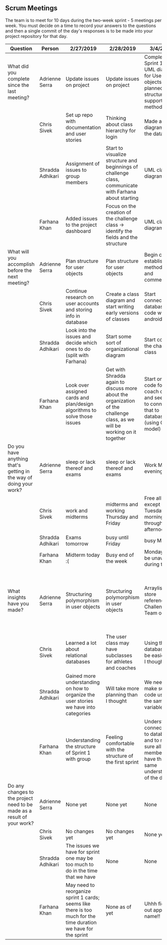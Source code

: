 ## Scrum Meetings
The team is to meet for 10 days during the two-week sprint - 5 meetings per week. You must decide on a time to record your answers to the questions and then a single commit of the day's responses is to be made into your project repository for that day.

Question    |          Person                                             | 2/27/2019 | 2/28/2019 | 3/4/2019 | day | day | day | day |day | day | day |
------------|---------------------------------------------------------------------|-----|-----|-----|-----|-----|-----|-----|----|-----|-----|                                                              
| What did you complete since the last meeting? | Adrienne Serra | Update issues on project | Update issues on project | Completed Sprint 1 Class UML diagram for User objects and planned data structures to support methods | Created User object and methods or stubs |
|            | Chris Sivek | Set up repo with documentation and user stories | Thinking about class hierarchy for login | Made an ER diagram for the database | Made early version of login page |
|            | Shradda Adhikari | Assignment of issues to group members | Start to visualize structure and beginnings of challenge class, communicate with Farhana about starting | UML class diagram | created CreateChallenge and Coach classes |
|            | Farhana Khan | Added issues to the project dashboard | Focus on the creation of the challenge class -> identify the fields and the structure | UML class diagram | Created UserType and PastChallenges classes |
| What will you accomplish before the next meeting? | Adrienne Serra | Plan structure for user objects | Plan structure for user objects | Begin coding, establish method stubs and commentary | Research Git, database functionality, encryption, reconcile User object versions |
|            | Chris Sivek | Continue research on user accounts and storing info in database | Create a class diagram and start writing early versions of classes | Start connecting database code with android studio | Finish implementing the database with android |
|            | Shradda Adhikari | Look into the issues and decide which ones to do (split with Farhana) | Start some sort of organizational diagram | Start code for the challenge class | Continue to finish the methods |
|            | Farhana Khan | Look over assigned cards and plan/design algorithms to solve those issues | Get with Shradda again to discuss more about the organization of the challenge class, as we will be working on it together | Start on the code for coach object and see how to connect that to database (using Chris’s model) | Continue to look at the relationships between classes (inheritance, encapsulation, etc.) |
| Do you have anything that's getting in the way of doing your work? | Adrienne Serra | sleep or lack thereof and exams | sleep or lack thereof and exams | Work Monday evening | No |
|            | Chris Sivek | work and midterms | midterms and working Thursday and Friday | Free all week except Tuesday morning through afternoon | No |
|            | Shradda Adhikari | Exams tomorrow | busy until Friday | busy Monday | No |
|            | Farhana Khan | Midterm today :( | Busy end of the week | Monday will be unavailable during the day | No |
| What insights have you made? | Adrienne Serra | Structuring polymorphism in user objects | Structuring polymorphism in user objects | Arraylists to store references to Challenge and Team objects | Possible use of Enumeration for user type, different GUI for different user types prevents users from accessing invalid methods for their type |
|            | Chris Sivek | Learned a lot about relational databases | The user class may have subclasses for athletes and coaches | Using the database may be easier than I thought | Database may take a lot of code to write |
|            | Shradda Adhikari | Gained more understanding on how to organize the user stories we have into categories | Will take more planning than I thought | We need to make sure we code using the same variables | Becoming comfortable with git. |
|            | Farhana Khan | Understanding the structure of Sprint 1 with group | Feeling comfortable with the structure of the first sprint | Understand connections to database and to make sure all group members have the same understanding of the design | Being able to understand git flow and how the repo will (and should) be organized |
| Do any changes to the project need to be made as a result of your work? | Adrienne Serra | None yet | None yet | None | None |
|            | Chris Sivek | No changes yet | No changes yet | None yet | None |
|            | Shradda Adhikari | The issues we have for sprint one may be too much to do in the time that we have | None | None | None |
|            | Farhana Khan | May need to reorganize sprint 1 cards; seems like there is too much for the time duration we have for the sprint | None as of yet | Uhhh figure out app name!! | None |
